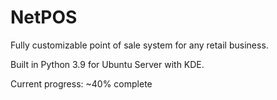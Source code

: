 # NetPOS

Fully customizable point of sale system for any retail business.

Built in Python 3.9 for Ubuntu Server with KDE.


Current progress: ~40% complete
